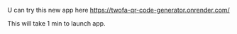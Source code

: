 U can try this new app here https://twofa-qr-code-generator.onrender.com/

This will take 1 min to launch app.
